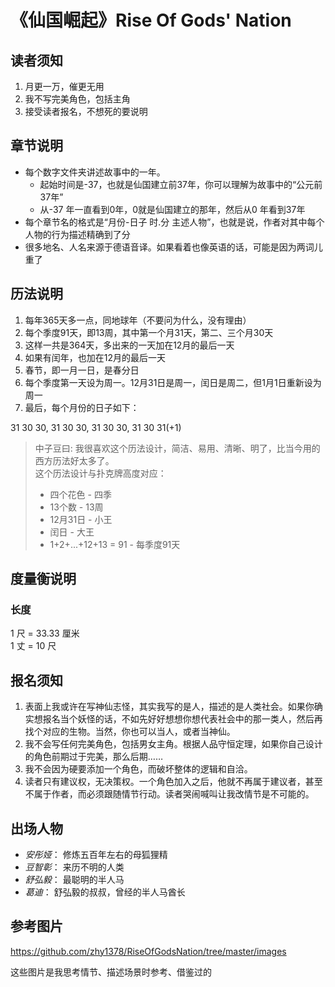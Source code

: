 # 《仙国崛起》Rise Of Gods' Nation

## 读者须知

1. 月更一万，催更无用
2. 我不写完美角色，包括主角
3. 接受读者报名，不想死的要说明

## 章节说明

+ 每个数字文件夹讲述故事中的一年。  
  - 起始时间是-37，也就是仙国建立前37年，你可以理解为故事中的“公元前37年”  
  - 从-37 年一直看到0年，0就是仙国建立的那年，然后从0 年看到37年  
+ 每个章节名的格式是“月份-日子 时.分 主述人物”，也就是说，作者对其中每个人物的行为描述精确到了分
+ 很多地名、人名来源于德语音译。如果看着也像英语的话，可能是因为两词儿重了

## 历法说明

1. 每年365天多一点，同地球年（不要问为什么，没有理由）
2. 每个季度91天，即13周，其中第一个月31天，第二、三个月30天
3. 这样一共是364天，多出来的一天加在12月的最后一天
3. 如果有闰年，也加在12月的最后一天
4. 春节，即一月一日，是春分日
5. 每个季度第一天设为周一。12月31日是周一，闰日是周二，但1月1日重新设为周一
6. 最后，每个月份的日子如下：  

31 30 30, 31 30 30, 31 30 30, 31 30 31(+1)

> 中子豆曰: 我很喜欢这个历法设计，简洁、易用、清晰、明了，比当今用的西方历法好太多了。  
> 这个历法设计与扑克牌高度对应：  
> + 四个花色 - 四季  
> + 13个数 - 13周  
> + 12月31日 - 小王  
> + 闰日 - 大王  
> + 1+2+...+12+13 = 91 - 每季度91天  

## 度量衡说明

### 长度

1 尺 = 33.33 厘米  
1 丈 = 10 尺

## 报名须知

1. 表面上我或许在写神仙志怪，其实我写的是人，描述的是人类社会。如果你确实想报名当个妖怪的话，不如先好好想想你想代表社会中的那一类人，然后再找个对应的生物。当然，你也可以当人，或者当神仙。
2. 我不会写任何完美角色，包括男女主角。根据人品守恒定理，如果你自己设计的角色前期过于完美，那么后期……
3. 我不会因为硬要添加一个角色，而破坏整体的逻辑和自洽。
4. 读者只有建议权，无决策权。一个角色加入之后，他就不再属于建议者，甚至不属于作者，而必须跟随情节行动。读者哭闹喊叫让我改情节是不可能的。

## 出场人物

+ *安彤娅*： 修炼五百年左右的母狐狸精
+ *豆智彰*： 来历不明的人类
+ *舒弘毅*： 最聪明的半人马
+ *葛迪*： 舒弘毅的叔叔，曾经的半人马酋长

## 参考图片

https://github.com/zhy1378/RiseOfGodsNation/tree/master/images

这些图片是我思考情节、描述场景时参考、借鉴过的